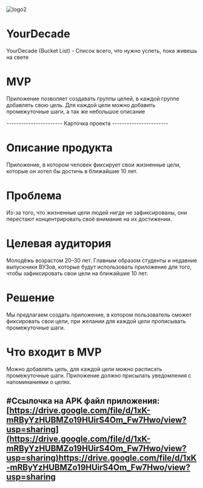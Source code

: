 ![logo2](https://user-images.githubusercontent.com/73404102/234599508-c6906177-55f0-4ab3-abb3-f24f6602fb71.png)


# YourDecade
YourDecade (Bucket List) - Список всего, что нужно успеть, пока живешь на свете

# MVP
Приложение позволяет создавать группы целей, в каждой группе добавлять свою цель. Для каждой цели можно добавить промежуточные шаги, а так же небольшое описание



----------------------- Карточка проекта -----------------------

# Описание продукта
Приложение, в котором человек фиксирует свои жизненные цели, которые он хотел бы достичь в ближайшие 10 лет.

# Проблема
Из-за того, что жизненные цели людей нигде не зафиксированы, они перестают концентрировать своё внимание на их достижении.

# Целевая аудитория
Молодёжь возрастом 20–30 лет. Главным образом студенты и недавние выпускники ВУЗов, которые будут использовать приложение для того, чтобы зафиксировать свои цели на ближайшие 10 лет.

# Решение
Мы предлагаем создать приложение, в котором пользователь сможет фиксировать свои цели, при желании для каждой цели прописывать промежуточные шаги.

# Что входит в MVP
Можно добавлять цель, для каждой цели можно расписать промежуточные шаги. Приложение должно присылать уведомления с напоминаниями о целях.

#Ссылочка на APK файл приложения: [https://drive.google.com/file/d/1xK-mRByYzHUBMZo19HUirS4Om_Fw7Hwo/view?usp=sharing](https://drive.google.com/file/d/1xK-mRByYzHUBMZo19HUirS4Om_Fw7Hwo/view?usp=sharing)https://drive.google.com/file/d/1xK-mRByYzHUBMZo19HUirS4Om_Fw7Hwo/view?usp=sharing
----------------------------------------------------------------
